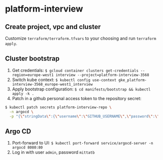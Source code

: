 # platform-interview

## Create project, vpc and cluster
Customize `terraform/terraform.tfvars` to your choosing and run `terraform apply`.

## Cluster bootstrap
1. Get credentials: `$ gcloud container clusters get-credentials --region=europe-west1 interview --project=platform-interview-3568`
2. Switch kube context: `$ kubectl config use-context gke_platform-interview-3568_europe-west1_interview`
3. Apply bootstrap configuration: `$ cd manifests/bootstrap && kubectl apply -k .`
4. Patch in a github personal access token to the repository secret: 
```sh
$ kubectl patch secrets platform-interview-repo \
  -n argocd \
  -p "{\"stringData\":{\"username\":\"GITHUB_USERNAME\",\"password\":\"PERSONAL_ACCESS_TOKEN\"}}"
```

## Argo CD
1. Port-forward to UI: `$ kubectl port-forward service/argocd-server -n argocd 8080:80`
2. Log in with user `admin`, password `mittatb`

